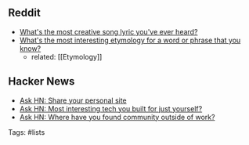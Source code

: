 ## Reddit

- [What's the most creative song lyric you've ever heard?](https://www.reddit.com/r/AskReddit/comments/12ql2s1/whats_the_most_creative_song_lyric_youve_ever/)
- [What's the most interesting etymology for a word or phrase that you know?](https://www.reddit.com/r/AskReddit/comments/13nxmi0/whats_the_most_interesting_etymology_for_a_word/)
	- related: [[Etymology]]

## Hacker News

- [Ask HN: Share your personal site](https://news.ycombinator.com/item?id=30934529)
- [Ask HN: Most interesting tech you built for just yourself?](https://news.ycombinator.com/item?id=35729232)
- [Ask HN: Where have you found community outside of work?](https://news.ycombinator.com/item?id=36128618)

Tags: #lists
